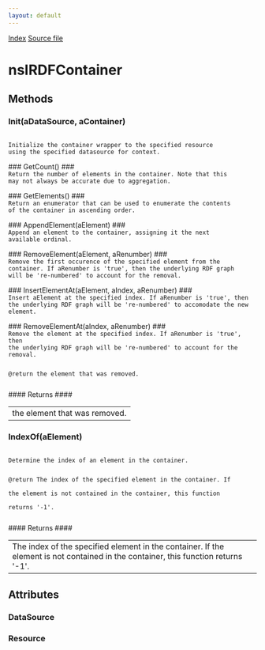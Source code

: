 ```yaml
---
layout: default
---
```

<div id='links'><a href="../index.html">Index</a>
<a href="http://dxr.mozilla.org/mozilla-central/source/rdf/base/nsIRDFContainer.idl">Source file</a>
</div>

# nsIRDFContainer #

## Methods ##

### Init(aDataSource, aContainer) ###
<code>  
Initialize the container wrapper to the specified resource  
using the specified datasource for context.  
  
</code>
### GetCount() ###
<code>  
Return the number of elements in the container. Note that this  
may not always be accurate due to aggregation.  
  
</code>
### GetElements() ###
<code>  
Return an enumerator that can be used to enumerate the contents  
of the container in ascending order.  
  
</code>
### AppendElement(aElement) ###
<code>  
Append an element to the container, assigning it the next  
available ordinal.  
  
</code>
### RemoveElement(aElement, aRenumber) ###
<code>  
Remove the first occurence of the specified element from the  
container. If aRenumber is 'true', then the underlying RDF graph  
will be 're-numbered' to account for the removal.  
  
</code>
### InsertElementAt(aElement, aIndex, aRenumber) ###
<code>  
Insert aElement at the specified index. If aRenumber is 'true', then  
the underlying RDF graph will be 're-numbered' to accomodate the new  
element.  
  
</code>
### RemoveElementAt(aIndex, aRenumber) ###
<code>  
Remove the element at the specified index. If aRenumber is 'true', then  
the underlying RDF graph will be 're-numbered' to account for the  
removal.  
  
@return the element that was removed.  
  
</code>
#### Returns ####

<table>

<tr>
<td>the element that was removed.  
</td>
</tr>

</table>

### IndexOf(aElement) ###
<code>  
Determine the index of an element in the container.  
  
@return The index of the specified element in the container. If  
the element is not contained in the container, this function  
returns '-1'.  
  
</code>
#### Returns ####

<table>

<tr>
<td>The index of the specified element in the container. If  
the element is not contained in the container, this function  
returns '-1'.  
</td>
</tr>

</table>

## Attributes ##

### DataSource ###

### Resource ###
